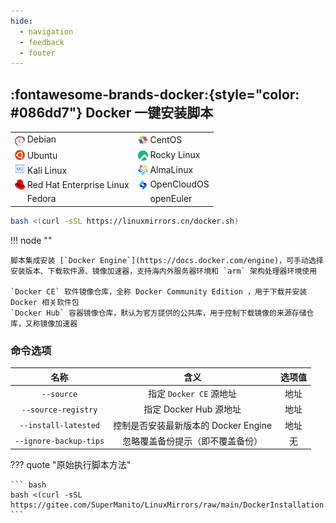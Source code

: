 ```yaml
---
hide:
  - navigation
  - feedback
  - footer
---
```


## :fontawesome-brands-docker:{style="color: #086dd7"} Docker 一键安装脚本

<table>
<tr>
    <td><a href="https://www.debian.org" target="_blank"><img src="/../assets/images/icon/debian.svg" width="16" height="16" style="vertical-align: -0.45em"/></a>&nbsp;Debian</td>
    <td><a href="https://www.centos.org/centos-linux" target="_blank"><img src="/../assets/images/icon/centos.svg" width="16" height="16" style="vertical-align: -0.15em"/></a>&nbsp;CentOS</td>
</tr>
<tr>
    <td><a href="https://cn.ubuntu.com" target="_blank"><img src="/../assets/images/icon/ubuntu.svg" width="16" height="16" style="vertical-align: -0.15em"/></a>&nbsp;Ubuntu</td>
    <td><a href="https://rockylinux.org" target="_blank"><img src="/../assets/images/icon/rocky-linux.svg" width="16" height="16" style="vertical-align: -0.25em"/></a>&nbsp;Rocky Linux</td>
</tr>
<tr>
    <td><a href="https://www.kali.org" target="_blank"><img src="/../assets/images/icon/kali-linux.svg" width="16" height="16"/></a>&nbsp;Kali Linux</td>
    <td><a href="https://almalinux.org/zh-hans" target="_blank"><img src="/assets/images/icon/almalinux.svg" width="16" height="16" style="vertical-align: -0.25em"/></a>&nbsp;AlmaLinux</td>
</tr>
<tr>
    <td><a href="https://access.redhat.com/products/red-hat-enterprise-linux" target="_blank"><img src="/../assets/images/icon/redhat.svg" width="16" height="16" style="vertical-align: -0.15em"/></a>&nbsp;Red Hat Enterprise Linux</td>
    <td><a href="https://www.opencloudos.org" target="_blank"><img src="/assets/images/icon/opencloudos.png" width="16" height="16" style="vertical-align: -0.25em"/></a>&nbsp;OpenCloudOS</td>
</tr>
<tr>
    <td><a href="https://fedoraproject.org/zh-Hans" target="_blank"><img src="/../assets/images/icon/fedora.ico" width="16" height="16" style="vertical-align: -0.15em"/></a>&nbsp;Fedora</td>
    <td><a href="https://www.openeuler.org/zh" target="_blank"><img src="/../assets/images/icon/openeuler.ico" width="16" height="16" style="vertical-align: -0.25em"/></a>&nbsp;openEuler</td>
</tr>
</table>

``` bash
bash <(curl -sSL https://linuxmirrors.cn/docker.sh)
```

!!! node ""

    脚本集成安装 [`Docker Engine`](https://docs.docker.com/engine)，可手动选择安装版本、下载软件源、镜像加速器，支持海内外服务器环境和 `arm` 架构处理器环境使用

    `Docker CE` 软件镜像仓库，全称 Docker Community Edition ，用于下载并安装 Docker 相关软件包  
    `Docker Hub` 容器镜像仓库，默认为官方提供的公共库，用于控制下载镜像的来源存储仓库，又称镜像加速器

### 命令选项

| 名称 | 含义 | 选项值 |
| :-: | :-: | :-: |
| `--source` | 指定 `Docker CE` 源地址 | 地址 |
| `--source-registry` | 指定 Docker Hub 源地址 | 地址 |
| `--install-latested` | 控制是否安装最新版本的 Docker Engine | 地址 |
| `--ignore-backup-tips` | 忽略覆盖备份提示（即不覆盖备份） | 无 |

??? quote "原始执行脚本方法"

    ``` bash
    bash <(curl -sSL https://gitee.com/SuperManito/LinuxMirrors/raw/main/DockerInstallation.sh)
    ```
